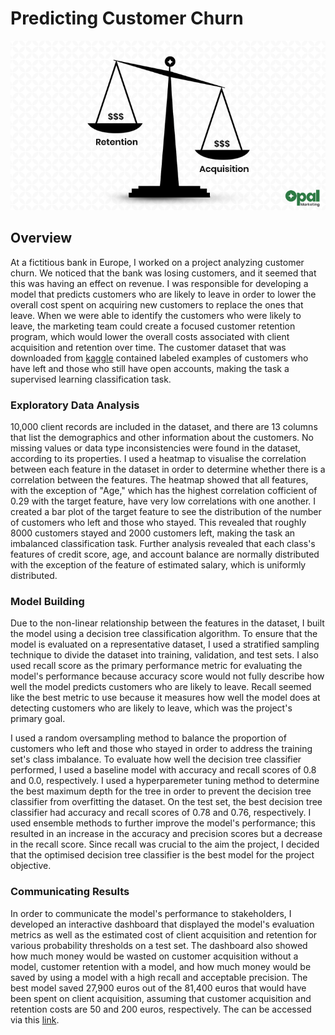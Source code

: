 # Predicting Customer Churn

![Customer Aquisition Cost vs Customer Retention Cost](cac_vs_crc.png)

## Overview

At a fictitious bank in Europe, I worked on a project analyzing customer churn. We noticed that the bank was losing customers, and it seemed that this was having an effect on revenue. I was responsible for developing a model that predicts customers who are likely to leave in order to lower the overall cost spent on acquiring new customers to replace the ones that leave. When we were able to identify the customers who were likely to leave, the marketing team could create a focused customer retention program, which would lower the overall costs associated with client acquisition and retention over time. The customer dataset that was downloaded from [kaggle](https://www.kaggle.com/shrutimechlearn/churn-modelling) contained labeled examples of customers who have left and those who still have open accounts, making the task a supervised learning classification task.

### Exploratory Data Analysis

10,000 client records are included in the dataset, and there are 13 columns that list the demographics and other information about the customers. No missing values or data type inconsistencies were found in the dataset, according to its properties. I used a heatmap to visualise the correlation between each feature in the dataset in order to determine whether there is a correlation between the features. The heatmap showed that all features, with the exception of "Age," which has the highest correlation cofficient of 0.29 with the target feature, have very low correlations with one another. I created a bar plot of the target feature to see the distribution of the number of customers who left and those who stayed. This revealed that roughly 8000 customers stayed and 2000 customers left, making the task an imbalanced classification task. Further analysis revealed that each class's features of credit score, age, and account balance are normally distributed with the exception of the feature of estimated salary, which is uniformly distributed.

### Model Building

Due to the non-linear relationship between the features in the dataset, I built the model using a decision tree classification algorithm. To ensure that the model is evaluated on a representative dataset, I used a stratified sampling technique to divide the dataset into training, validation, and test sets. I also used recall score as the primary performance metric for evaluating the model's performance because accuracy score would not fully describe how well the model predicts customers who are likely to leave. Recall seemed like the best metric to use because it measures how well the model does at detecting customers who are likely to leave, which was the project's primary goal.

I used a random oversampling method to balance the proportion of customers who left and those who stayed in order to address the training set's class imbalance. To evaluate how well the decision tree classifier performed, I used a baseline model with accuracy and recall scores of 0.8 and 0.0, respectively. I used a hyperparemeter tuning method to determine the best maximum depth for the tree in order to prevent the decision tree classifier from overfitting the dataset. On the test set, the best decision tree classifier had accuracy and recall scores of 0.78 and 0.76, respectively. I used ensemble methods to further improve the model's performance; this resulted in an increase in the accuracy and precision scores but a decrease in the recall score. Since recall was crucial to the aim the project, I decided that the optimised decision tree classifier is the best model for the project objective.

### Communicating Results

In order to communicate the model's performance to stakeholders, I developed an interactive dashboard that displayed the model's evaluation metrics as well as the estimated cost of client acquisition and retention for various probability thresholds on a test set. The dashboard also showed how much money would be wasted on customer acquisition without a model, customer retention with a model, and how much money would be saved by using a model with a high recall and acceptable precision. The best model saved 27,900 euros out of the 81,400 euros that would have been spent on client acquisition, assuming that customer acquisition and retention costs are 50 and 200 euros, respectively. The can be accessed via this [link](https://churnmetrics.herokuapp.com/).